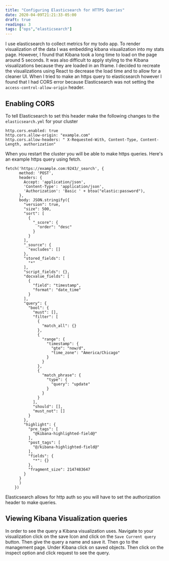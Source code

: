 ```yaml
---
title: "Configuring Elasticsearch for HTTPS Queries"
date: 2020-04-09T21:21:33-05:00
draft: true
readings: 3
tags: ["ops","elasticsearch"]
---
```


I use elasticsearch to collect metrics for my todo app. To render visualization of the data I was embedding kibana visualization into my stats page. However, I found that Kibana took a long time to load on the page around 5 seconds. It was also difficult to apply styling to the Kibana visualizations because they are loaded in an Iframe. I decided to recreate the visualizations using React to decrease the load time and to allow for a cleaner UI. When I tried to make an https query to elasticsearch however I found that I had CORS error because Elasticsearch was not setting the `access-control-allow-origin` header.

## Enabling CORS
To tell Elasticsearch to set this header make the following changes to the `elasticsearch.yml` for your cluster

```
http.cors.enabled: true
http.cors.allow-origin: "example.com"
http.cors.allow-headers: " X-Requested-With, Content-Type, Content-Length, authorization"
```

When you restart the cluster you will be able to make https queries. Here's an example https query using fetch.

```
fetch('https://example.com:9243/_search', {
      method: 'POST',
      headers: {
        Accept: 'application/json',
        'Content-Type': 'application/json',
        'Authorization': 'Basic ' + btoa("elastic:password"),
      },
      body: JSON.stringify({
        "version": true,
        "size": 500,
        "sort": [
          {
            "_score": {
              "order": "desc"
            }
          }
        ],
        "_source": {
          "excludes": []
        },
        "stored_fields": [
          "*"
        ],
        "script_fields": {},
        "docvalue_fields": [
          {
            "field": "timestamp",
            "format": "date_time"
          }
        ],
        "query": {
          "bool": {
            "must": [],
            "filter": [
              {
                "match_all": {}
              },
              {
                "range": {
                  "timestamp": {
                    "gte": "now/d",
                    "time_zone": "America/Chicago"
                  }
                }
              },
              {
                "match_phrase": {
                  "type": {
                    "query": "update"
                  }
                }
              }
            ],
            "should": [],
            "must_not": []
          }
        },
        "highlight": {
          "pre_tags": [
            "@kibana-highlighted-field@"
          ],
          "post_tags": [
            "@/kibana-highlighted-field@"
          ],
          "fields": {
            "*": {}
          },
          "fragment_size": 2147483647
        }
      }
      )
    })

```

Elasticsearch allows for http auth so you will have to set the authorization header to make queries.
## Viewing Kibana Visualization queries
In order to see the query a Kibana visualization uses. Navigate to your visualization click on the save Icon and click on the `Save Current query` button. Then give the query a name and save it. Then go to the management page. Under Kibana click on saved objects. Then click on the inspect option and click request to see the query. 
